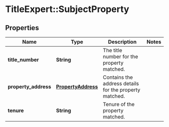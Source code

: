 # TitleExpert::SubjectProperty

## Properties
Name | Type | Description | Notes
------------ | ------------- | ------------- | -------------
**title_number** | **String** | The title number for the property matched. | 
**property_address** | [**PropertyAddress**](PropertyAddress.md) | Contains the address details for the property matched. | 
**tenure** | **String** | Tenure of the property matched. | 


